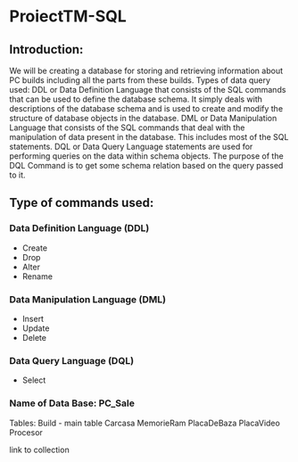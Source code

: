 # ProiectTM-SQL

## Introduction:
We will be creating a database for storing and retrieving information about PC builds including all the parts from these builds.
Types of data query used:
DDL or Data Definition Language that consists of the SQL commands that can be used to define the database schema. It simply deals with descriptions of the database schema and is used to create and modify the structure of database objects in the database.
DML or Data Manipulation Language that consists of the SQL commands that deal with the manipulation of data present in the database. This includes most of the SQL statements.
DQL or Data Query Language statements are used for performing queries on the data within schema objects. The purpose of the DQL Command is to get some schema relation based on the query passed to it.

## Type of commands used:
### Data Definition Language (DDL)
- Create
- Drop
- Alter
- Rename

### Data Manipulation Language (DML)
- Insert
- Update
- Delete

### Data Query Language (DQL)
- Select

### Name of Data Base: PC_Sale

Tables:
Build - main table
Carcasa
MemorieRam
PlacaDeBaza
PlacaVideo
Procesor

link to collection 
